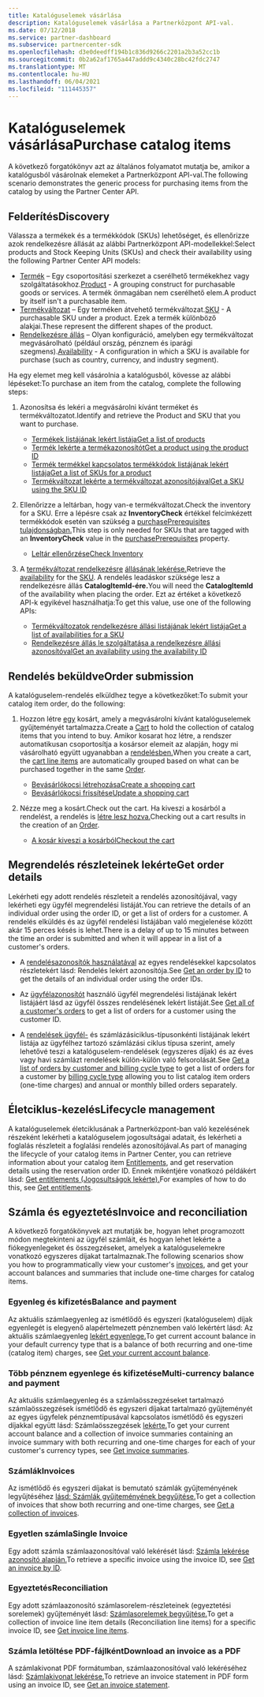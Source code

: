 ```yaml
---
title: Katalóguselemek vásárlása
description: Katalóguselemek vásárlása a Partnerközpont API-val.
ms.date: 07/12/2018
ms.service: partner-dashboard
ms.subservice: partnercenter-sdk
ms.openlocfilehash: d3e0deedff194b1c836d9266c2201a2b3a52cc1b
ms.sourcegitcommit: 0b2a62af1765a447addd9c4340c28bc42fdc2747
ms.translationtype: MT
ms.contentlocale: hu-HU
ms.lasthandoff: 06/04/2021
ms.locfileid: "111445357"
---
```

# <a name="purchase-catalog-items"></a><span data-ttu-id="fcfca-103">Katalóguselemek vásárlása</span><span class="sxs-lookup"><span data-stu-id="fcfca-103">Purchase catalog items</span></span>

<span data-ttu-id="fcfca-104">A következő forgatókönyv azt az általános folyamatot mutatja be, amikor a katalógusból vásárolnak elemeket a Partnerközpont API-val.</span><span class="sxs-lookup"><span data-stu-id="fcfca-104">The following scenario demonstrates the generic process for purchasing items from the catalog by using the Partner Center API.</span></span>

## <a name="discovery"></a><span data-ttu-id="fcfca-105">Felderítés</span><span class="sxs-lookup"><span data-stu-id="fcfca-105">Discovery</span></span>

<span data-ttu-id="fcfca-106">Válassza a termékek és a termékkódok (SKUs) lehetőséget, és ellenőrizze azok rendelkezésre állását az alábbi Partnerközpont API-modellekkel:</span><span class="sxs-lookup"><span data-stu-id="fcfca-106">Select products and Stock Keeping Units (SKUs) and check their availability using the following Partner Center API models:</span></span>

- <span data-ttu-id="fcfca-107">[Termék](product-resources.md#product) – Egy csoportosítási szerkezet a cserélhető termékekhez vagy szolgáltatásokhoz.</span><span class="sxs-lookup"><span data-stu-id="fcfca-107">[Product](product-resources.md#product) - A grouping construct for purchasable goods or services.</span></span> <span data-ttu-id="fcfca-108">A termék önmagában nem cserélhető elem.</span><span class="sxs-lookup"><span data-stu-id="fcfca-108">A product by itself isn't a purchasable item.</span></span>
- <span data-ttu-id="fcfca-109">[Termékváltozat](product-resources.md#sku) – Egy terméken átvehető termékváltozat.</span><span class="sxs-lookup"><span data-stu-id="fcfca-109">[SKU](product-resources.md#sku) - A purchasable SKU under a product.</span></span> <span data-ttu-id="fcfca-110">Ezek a termék különböző alakjai.</span><span class="sxs-lookup"><span data-stu-id="fcfca-110">These represent the different shapes of the product.</span></span>
- <span data-ttu-id="fcfca-111">[Rendelkezésre állás](product-resources.md#availability) – Olyan konfiguráció, amelyben egy termékváltozat megvásárolható (például ország, pénznem és iparági szegmens).</span><span class="sxs-lookup"><span data-stu-id="fcfca-111">[Availability](product-resources.md#availability) - A configuration in which a SKU is available for purchase (such as country, currency, and industry segment).</span></span>

<span data-ttu-id="fcfca-112">Ha egy elemet meg kell vásárolnia a katalógusból, kövesse az alábbi lépéseket:</span><span class="sxs-lookup"><span data-stu-id="fcfca-112">To purchase an item from the catalog, complete the following steps:</span></span>

1. <span data-ttu-id="fcfca-113">Azonosítsa és lekéri a megvásárolni kívánt terméket és termékváltozatot.</span><span class="sxs-lookup"><span data-stu-id="fcfca-113">Identify and retrieve the Product and SKU that you want to purchase.</span></span>

   - [<span data-ttu-id="fcfca-114">Termékek listájának lekért listája</span><span class="sxs-lookup"><span data-stu-id="fcfca-114">Get a list of products</span></span>](get-a-list-of-products.md)
   - [<span data-ttu-id="fcfca-115">Termék lekérte a termékazonosítót</span><span class="sxs-lookup"><span data-stu-id="fcfca-115">Get a product using the product ID</span></span>](get-a-product-by-id.md)
   - [<span data-ttu-id="fcfca-116">Termék termékkel kapcsolatos termékkódok listájának lekért listája</span><span class="sxs-lookup"><span data-stu-id="fcfca-116">Get a list of SKUs for a product</span></span>](get-a-list-of-skus-for-a-product.md)
   - [<span data-ttu-id="fcfca-117">Termékváltozat lekérte a termékváltozat azonosítójával</span><span class="sxs-lookup"><span data-stu-id="fcfca-117">Get a SKU using the SKU ID</span></span>](get-a-sku-by-id.md)

2. <span data-ttu-id="fcfca-118">Ellenőrizze a leltárban, hogy van-e termékváltozat.</span><span class="sxs-lookup"><span data-stu-id="fcfca-118">Check the inventory for a SKU.</span></span> <span data-ttu-id="fcfca-119">Erre a lépésre csak az **InventoryCheck** értékkel felcímkézett termékkódok esetén van szükség a [purchasePrerequisites tulajdonságban.](product-resources.md#sku)</span><span class="sxs-lookup"><span data-stu-id="fcfca-119">This step is only needed for SKUs that are tagged with an **InventoryCheck** value in the [purchasePrerequisites](product-resources.md#sku) property.</span></span>

   - [<span data-ttu-id="fcfca-120">Leltár ellenőrzése</span><span class="sxs-lookup"><span data-stu-id="fcfca-120">Check Inventory</span></span>](check-inventory.md)

3. <span data-ttu-id="fcfca-121">A [termékváltozat rendelkezésre](product-resources.md#availability) [állásának lekérése.](product-resources.md#sku)</span><span class="sxs-lookup"><span data-stu-id="fcfca-121">Retrieve the [availability](product-resources.md#availability) for the [SKU](product-resources.md#sku).</span></span> <span data-ttu-id="fcfca-122">A rendelés leadáskor szüksége lesz a rendelkezésre állás **CatalogItemId-ére.**</span><span class="sxs-lookup"><span data-stu-id="fcfca-122">You will need the **CatalogItemId** of the availability when placing the order.</span></span> <span data-ttu-id="fcfca-123">Ezt az értéket a következő API-k egyikével használhatja:</span><span class="sxs-lookup"><span data-stu-id="fcfca-123">To get this value, use one of the following APIs:</span></span>

   - [<span data-ttu-id="fcfca-124">Termékváltozatok rendelkezésre állási listájának lekért listája</span><span class="sxs-lookup"><span data-stu-id="fcfca-124">Get a list of availabilities for a SKU</span></span>](get-a-list-of-availabilities-for-a-sku.md)
   - [<span data-ttu-id="fcfca-125">Rendelkezésre állás le szolgáltatása a rendelkezésre állási azonosítóval</span><span class="sxs-lookup"><span data-stu-id="fcfca-125">Get an availability using the availability ID</span></span>](get-an-availability-by-id.md)

## <a name="order-submission"></a><span data-ttu-id="fcfca-126">Rendelés beküldve</span><span class="sxs-lookup"><span data-stu-id="fcfca-126">Order submission</span></span>

<span data-ttu-id="fcfca-127">A katalóguselem-rendelés elküldhez tegye a következőket:</span><span class="sxs-lookup"><span data-stu-id="fcfca-127">To submit your catalog item order, do the following:</span></span>

1. <span data-ttu-id="fcfca-128">Hozzon létre [egy](cart-resources.md) kosárt, amely a megvásárolni kívánt katalóguselemek gyűjteményét tartalmazza.</span><span class="sxs-lookup"><span data-stu-id="fcfca-128">Create a [Cart](cart-resources.md) to hold the collection of catalog items that you intend to buy.</span></span> <span data-ttu-id="fcfca-129">Amikor kosarat hoz [](cart-resources.md#cartlineitem) létre, a rendszer automatikusan csoportosítja a kosársor elemeit az alapján, hogy mi vásárolható együtt ugyanabban a [rendelésben.](order-resources.md)</span><span class="sxs-lookup"><span data-stu-id="fcfca-129">When you create a cart, the [cart line items](cart-resources.md#cartlineitem) are automatically grouped based on what can be purchased together in the same [Order](order-resources.md).</span></span>

   - [<span data-ttu-id="fcfca-130">Bevásárlókocsi létrehozása</span><span class="sxs-lookup"><span data-stu-id="fcfca-130">Create a shopping cart</span></span>](create-a-cart.md)
   - [<span data-ttu-id="fcfca-131">Bevásárlókocsi frissítése</span><span class="sxs-lookup"><span data-stu-id="fcfca-131">Update a shopping cart</span></span>](update-a-cart.md)

2. <span data-ttu-id="fcfca-132">Nézze meg a kosárt.</span><span class="sxs-lookup"><span data-stu-id="fcfca-132">Check out the cart.</span></span> <span data-ttu-id="fcfca-133">Ha kiveszi a kosárból a rendelést, a rendelés is [létre lesz hozva.](order-resources.md)</span><span class="sxs-lookup"><span data-stu-id="fcfca-133">Checking out a cart results in the creation of an [Order](order-resources.md).</span></span>

   - [<span data-ttu-id="fcfca-134">A kosár kiveszi a kosárból</span><span class="sxs-lookup"><span data-stu-id="fcfca-134">Checkout the cart</span></span>](checkout-a-cart.md)

## <a name="get-order-details"></a><span data-ttu-id="fcfca-135">Megrendelés részleteinek lekérte</span><span class="sxs-lookup"><span data-stu-id="fcfca-135">Get order details</span></span>

<span data-ttu-id="fcfca-136">Lekérheti egy adott rendelés részleteit a rendelés azonosítójával, vagy lekérheti egy ügyfél megrendelési listáját.</span><span class="sxs-lookup"><span data-stu-id="fcfca-136">You can retrieve the details of an individual order using the order ID, or get a list of orders for a customer.</span></span> <span data-ttu-id="fcfca-137">A rendelés elküldés és az ügyfél rendelési listájában való megjelenése között akár 15 perces késés is lehet.</span><span class="sxs-lookup"><span data-stu-id="fcfca-137">There is a delay of up to 15 minutes between the time an order is submitted and when it will appear in a list of a customer's orders.</span></span>

- <span data-ttu-id="fcfca-138">A [rendelésazonosítók használatával](get-an-order-by-id.md) az egyes rendelésekkel kapcsolatos részletekért lásd: Rendelés lekért azonosítója.</span><span class="sxs-lookup"><span data-stu-id="fcfca-138">See [Get an order by ID](get-an-order-by-id.md) to get the details of an individual order using the order IDs.</span></span>

- <span data-ttu-id="fcfca-139">Az [ügyfélazonosítót](get-all-of-a-customer-s-orders.md) használó ügyfél megrendelési listájának lekért listájáért lásd az ügyfél összes rendelésének lekért listáját.</span><span class="sxs-lookup"><span data-stu-id="fcfca-139">See [Get all of a customer's orders](get-all-of-a-customer-s-orders.md) to get a list of orders for a customer using the customer ID.</span></span>

- <span data-ttu-id="fcfca-140">A [rendelések ügyfél-](get-a-list-of-orders-by-customer-and-billing-cycle-type.md) és számlázásiciklus-típusonkénti listájának lekért [](product-resources.md#billingcycletype) listája az ügyfélhez tartozó számlázási ciklus típusa szerint, amely lehetővé teszi a katalóguselem-rendelések (egyszeres díjak) és az éves vagy havi számlázt rendelések külön-külön való felsorolását.</span><span class="sxs-lookup"><span data-stu-id="fcfca-140">See [Get a list of orders by customer and billing cycle type](get-a-list-of-orders-by-customer-and-billing-cycle-type.md) to get a list of orders for a customer by [billing cycle type](product-resources.md#billingcycletype) allowing you to list catalog item orders (one-time charges) and annual or monthly billed orders separately.</span></span>

## <a name="lifecycle-management"></a><span data-ttu-id="fcfca-141">Életciklus-kezelés</span><span class="sxs-lookup"><span data-stu-id="fcfca-141">Lifecycle management</span></span>

<span data-ttu-id="fcfca-142">A katalóguselemek életciklusának a Partnerközpont-ban való kezelésének részeként lekérheti a [](entitlement-resources.md)katalóguselem jogosultságai adatait, és lekérheti a foglalás részleteit a foglalási rendelés azonosítójával.</span><span class="sxs-lookup"><span data-stu-id="fcfca-142">As part of managing the lifecycle of your catalog items in Partner Center, you can retrieve information about your catalog item [Entitlements](entitlement-resources.md), and get reservation details using the reservation order ID.</span></span> <span data-ttu-id="fcfca-143">Ennek mikéntjére vonatkozó példákért lásd: [Get entitlements (Jogosultságok lekérte).](get-a-collection-of-entitlements.md)</span><span class="sxs-lookup"><span data-stu-id="fcfca-143">For examples of how to do this, see [Get entitlements](get-a-collection-of-entitlements.md).</span></span>   

## <a name="invoice-and-reconciliation"></a><span data-ttu-id="fcfca-144">Számla és egyeztetés</span><span class="sxs-lookup"><span data-stu-id="fcfca-144">Invoice and reconciliation</span></span>

<span data-ttu-id="fcfca-145">A következő forgatókönyvek azt mutatják be, hogyan [](invoice-resources.md)lehet programozott módon megtekinteni az ügyfél számláit, és hogyan lehet lekérte a fiókegyenlegeket és összegzéseket, amelyek a katalóguselemekre vonatkozó egyszeres díjakat tartalmaznak.</span><span class="sxs-lookup"><span data-stu-id="fcfca-145">The following scenarios show you how to programmatically view your customer's [invoices](invoice-resources.md), and get your account balances and summaries that include one-time charges for catalog items.</span></span>

### <a name="balance-and-payment"></a><span data-ttu-id="fcfca-146">Egyenleg és kifizetés</span><span class="sxs-lookup"><span data-stu-id="fcfca-146">Balance and payment</span></span>

<span data-ttu-id="fcfca-147">Az aktuális számlaegyenleg az ismétlődő és egyszeri (katalóguselem) díjak egyenlegét is elegyenő alapértelmezett pénznemben való lekértért lásd: Az aktuális számlaegyenleg [lekért egyenlege.](get-the-reseller-s-current-account-balance.md)</span><span class="sxs-lookup"><span data-stu-id="fcfca-147">To get current account balance in your default currency type that is a balance of both recurring and one-time (catalog item) charges, see [Get your current account balance](get-the-reseller-s-current-account-balance.md).</span></span>

### <a name="multi-currency-balance-and-payment"></a><span data-ttu-id="fcfca-148">Több pénznem egyenlege és kifizetése</span><span class="sxs-lookup"><span data-stu-id="fcfca-148">Multi-currency balance and payment</span></span>

<span data-ttu-id="fcfca-149">Az aktuális számlaegyenleg és a számlaösszegzéseket tartalmazó számlaösszegzések ismétlődő és egyszeri díjakat tartalmazó gyűjteményét az egyes ügyfelek pénznemtípusával kapcsolatos ismétlődő és egyszeri díjakkal együtt lásd: Számlaösszegzések [lekérte.](get-invoice-summaries.md)</span><span class="sxs-lookup"><span data-stu-id="fcfca-149">To get your current account balance and a collection of invoice summaries containing an invoice summary with both recurring and one-time charges for each of your customer's currency types, see [Get invoice summaries](get-invoice-summaries.md).</span></span>

### <a name="invoices"></a><span data-ttu-id="fcfca-150">Számlák</span><span class="sxs-lookup"><span data-stu-id="fcfca-150">Invoices</span></span>

<span data-ttu-id="fcfca-151">Az ismétlődő és egyszeri díjakat is bemutató számlák gyűjteményének legyűjtéséhez [lásd: Számlák gyűjteményének begyűjtése.](get-a-collection-of-invoices.md)</span><span class="sxs-lookup"><span data-stu-id="fcfca-151">To get a collection of invoices that show both recurring and one-time charges, see [Get a collection of invoices](get-a-collection-of-invoices.md).</span></span> 

### <a name="single-invoice"></a><span data-ttu-id="fcfca-152">Egyetlen számla</span><span class="sxs-lookup"><span data-stu-id="fcfca-152">Single Invoice</span></span>

<span data-ttu-id="fcfca-153">Egy adott számla számlaazonosítóval való lekérését lásd: [Számla lekérése azonosító alapján.](get-invoice-by-id.md)</span><span class="sxs-lookup"><span data-stu-id="fcfca-153">To retrieve a specific invoice using the invoice ID, see [Get an invoice by ID](get-invoice-by-id.md).</span></span>  

### <a name="reconciliation"></a><span data-ttu-id="fcfca-154">Egyeztetés</span><span class="sxs-lookup"><span data-stu-id="fcfca-154">Reconciliation</span></span>

<span data-ttu-id="fcfca-155">Egy adott számlaazonosító számlasorelem-részleteinek (egyeztetési sorelemek) gyűjteményét lásd: [Számlasorelemek begyűjtése.](get-invoiceline-items.md)</span><span class="sxs-lookup"><span data-stu-id="fcfca-155">To get a collection of invoice line item details (Reconciliation line items) for a specific invoice ID, see [Get invoice line items](get-invoiceline-items.md).</span></span>  

### <a name="download-an-invoice-as-a-pdf"></a><span data-ttu-id="fcfca-156">Számla letöltése PDF-fájlként</span><span class="sxs-lookup"><span data-stu-id="fcfca-156">Download an invoice as a PDF</span></span>

<span data-ttu-id="fcfca-157">A számlakivonat PDF formátumban, számlaazonosítóval való lekéréséhez lásd: [Számlakivonat lekérése.](get-invoice-statement.md)</span><span class="sxs-lookup"><span data-stu-id="fcfca-157">To retrieve an invoice statement in PDF form using an invoice ID, see [Get an invoice statement](get-invoice-statement.md).</span></span>
